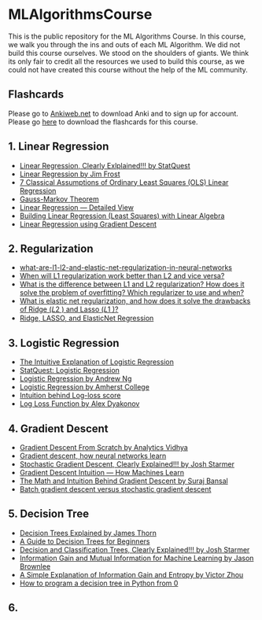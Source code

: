 # MLAlgorithmsCourse
This is the public repository for the ML Algorithms Course. In this course, we walk you through the ins and outs of each ML Algorithm. We did not build this course ourselves. We stood on the shoulders of giants. We think its only fair to credit all the resources we used to build this course, as we could not have created this course without the help of the ML community. 

## Flashcards
Please go to [Ankiweb.net](https://ankiweb.net) to download Anki and to sign up for account. Please go [here](https://github.com/PlayingNumbers/ML_Process_Course/blob/main/365datascience_ml_process_flashcards.apkg) to download the flashcards for this course.


## 1. Linear Regression
- [Linear Regression, Clearly Exlplained!!! by StatQuest](https://www.youtube.com/watch?v=nk2CQITm_eo&ab_channel=StatQuestwithJoshStarmer)
- [Linear Regression by Jim Frost](https://statisticsbyjim.com/regression/linear-regression/)
- [7 Classical Assumptions of Ordinary Least Squares (OLS) Linear Regression](https://statisticsbyjim.com/regression/ols-linear-regression-assumptions/)
- [Gauss-Markov Theorem](https://statisticsbyjim.com/regression/gauss-markov-theorem-ols-blue/)
- [Linear Regression — Detailed View](https://towardsdatascience.com/linear-regression-detailed-view-ea73175f6e86)
- [Building Linear Regression (Least Squares) with Linear Algebra](https://towardsdatascience.com/building-linear-regression-least-squares-with-linear-algebra-2adf071dd5dd)
- [Linear Regression using Gradient Descent](https://towardsdatascience.com/linear-regression-using-gradient-descent-97a6c8700931)

## 2. Regularization
- [what-are-l1-l2-and-elastic-net-regularization-in-neural-networks](https://github.com/christianversloot/machine-learning-articles/blob/main/what-are-l1-l2-and-elastic-net-regularization-in-neural-networks.md)
- [When will L1 regularization work better than L2 and vice versa?](https://stats.stackexchange.com/questions/184019/when-will-l1-regularization-work-better-than-l2-and-vice-versa)
- [What is the difference between L1 and L2 regularization? How does it solve the problem of overfitting? Which regularizer to use and when?](https://www.quora.com/What-is-the-difference-between-L1-and-L2-regularization-How-does-it-solve-the-problem-of-overfitting-Which-regularizer-to-use-and-when)
- [What is elastic net regularization, and how does it solve the drawbacks of Ridge (𝐿2
) and Lasso (𝐿1
)?](https://stats.stackexchange.com/questions/184029/what-is-elastic-net-regularization-and-how-does-it-solve-the-drawbacks-of-ridge)
- [Ridge, LASSO, and ElasticNet Regression](https://towardsdatascience.com/ridge-lasso-and-elasticnet-regression-b1f9c00ea3a3)

## 3. Logistic Regression
- [The Intuitive Explanation of Logistic Regression](https://towardsdatascience.com/the-intuitive-explanation-of-logistic-regression-a0375b1bee54)
- [StatQuest: Logistic Regression](https://www.youtube.com/watch?v=yIYKR4sgzI8&ab_channel=StatQuestwithJoshStarmer)
- [Logistic Regression by Andrew Ng](https://www.youtube.com/watch?v=-la3q9d7AKQ&ab_channel=ArtificialIntelligence-AllinOne)
- [Logistic Regression by Amherst College](https://nhorton.people.amherst.edu/ips9/IPS_09_Ch14.pdf)
- [Intuition behind Log-loss score](https://towardsdatascience.com/intuition-behind-log-loss-score-4e0c9979680a)
- [Log Loss Function by Alex Dyakonov](https://dasha.ai/en-us/blog/log-loss-function)

## 4. Gradient Descent
- [Gradient Descent From Scratch by Analytics Vidhya](https://www.analyticsvidhya.com/blog/2021/05/gradient-descent-from-scratch-complete-intuition/#:~:text=The%20intuition%20behind%20Gradient%20Descent&text=We%20have%20to%20find%20the,between%20actual%20and%20predicted%20values.)
- [Gradient descent, how neural networks learn](https://www.youtube.com/watch?v=IHZwWFHWa-w&ab_channel=3Blue1Brown)
- [Stochastic Gradient Descent, Clearly Explained!!! by Josh Starmer](https://www.youtube.com/watch?v=vMh0zPT0tLI&ab_channel=StatQuestwithJoshStarmer)
- [Gradient Descent Intuition — How Machines Learn](https://medium.com/x8-the-ai-community/gradient-descent-intuition-how-machines-learn-d29ad7464453)
- [The Math and Intuition Behind Gradient Descent by Suraj Bansal](https://medium.datadriveninvestor.com/the-math-and-intuition-behind-gradient-descent-13c45f367a11)
- [Batch gradient descent versus stochastic gradient descent](https://stats.stackexchange.com/questions/49528/batch-gradient-descent-versus-stochastic-gradient-descent)

## 5. Decision Tree
- [Decision Trees Explained by James Thorn](https://towardsdatascience.com/decision-trees-explained-3ec41632ceb6)
- [A Guide to Decision Trees for Beginners](https://www.kaggle.com/code/vipulgandhi/a-guide-to-decision-trees-for-beginners)
- [Decision and Classification Trees, Clearly Explained!!! by Josh Starmer](https://www.youtube.com/watch?v=_L39rN6gz7Y&ab_channel=StatQuestwithJoshStarmer)
- [Information Gain and Mutual Information for Machine Learning by Jason Brownlee](https://machinelearningmastery.com/information-gain-and-mutual-information/#:~:text=Mutual%20Information%20Related%3F-,What%20Is%20Information%20Gain%3F,samples%2C%20and%20hence%20less%20surprise.)
- [A Simple Explanation of Information Gain and Entropy by Victor Zhou](https://victorzhou.com/blog/information-gain/)
- [How to program a decision tree in Python from 0](https://anderfernandez.com/en/blog/code-decision-tree-python-from-scratch/)


## 6. 



